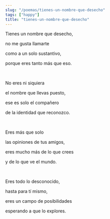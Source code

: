 ```yaml
---
slug: "/poemas/tienes-un-nombre-que-desecho"
tags: ["happy"]
title: "tienes-un-nombre-que-desecho"
---
```

Tienes un nombre que desecho,

no me gusta llamarte

como a un solo sustantivo,

porque eres tanto más que eso.

&nbsp;

No eres ni siquiera

el nombre que llevas puesto,

ese es solo el compañero

de la identidad que reconozco.

&nbsp;

Eres más que solo

las opiniones de tus amigos,

eres mucho más de lo que crees

y de lo que ve el mundo.

&nbsp;

Eres todo lo desconocido,

hasta para tí mismo,

eres un campo de posibilidades

esperando a que lo explores.